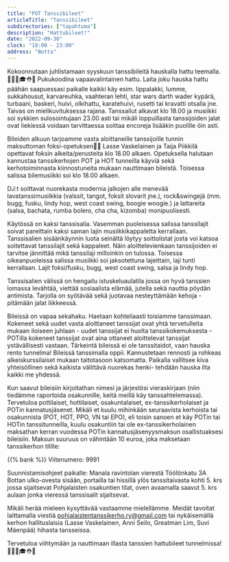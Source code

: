 ```yaml
---
title: "POT Tanssibileet"
articleTitle: "Tanssibileet"
subdirectories: ["tapahtuma"]
description: "Hattubileet!"
date: "2022-09-30"
clock: "18:00 - 23:00"
address: "Botta"
---
```


Kokoonnutaan juhlistamaan syyskuun tanssibileitä hauskalla hattu teemalla.🎩🧢👒🎓⛑👑 Pukukoodina vapaavalintainen hattu. Laita joku hauska hattu päähän saapuessasi paikalle kaikki käy esim. lippalakki, lumme, sukkahousut, karvareuhka, vaahteran lehti, star wars darth wader kypärä, turbaani, baskeri, huivi, olkihattu, karatehuivi, rusetti tai kravatti otsalla jne. Taivas on mielikuvituksessa rajana. Tanssailut alkavat klo 18.00 ja musiikki soi sykkien sulosointujaan 23.00 asti tai mikäli loppuillasta tanssijoiden jalat ovat liekiessä voidaan tarvittaessa soittaa encoreja lisääkin puolille öin asti.

Bileiden alkuun tarjoamme vasta aloittaneille tanssijoille tunnin maksuttoman foksi-opetuksen💃🕺 Lasse Vaskelainen ja Taija Piikkilä opettavat foksin alkeita/perusteita klo 18.00 alkaen. Opetuksella halutaan kannustaa tanssikerhojen POT ja HOT tunneilla käyviä sekä kerhotoiminnasta kiinnostuneita mukaan nauttimaan bileistä. Toisessa salissa bilemusiikki soi klo 18.00 alkaen.

DJ:t soittavat nuorekasta modernia jalkojen alle menevää lavatanssimusiikkia (valssit, tangot, foksit slovarit jne.), rock&swingejä (mm. bugg, fusku, lindy hop, west coast swing, boogie woogie.) ja lattareita (salsa, bachata, rumba bolero, cha cha, kizomba) monipuolisesti.

Käytössä on kaksi tanssisalia. Vasemman puoleisessa salissa tanssilajit soivat pareittain kaksi saman lajin musiikkikappaletta kerrallaan. Tanssisalien sisäänkäynnin luota seinältä löytyy soittolistat josta voi katsoa soitettavat tanssilajit sekä kappaleet. Näin aloittelevienkaan tanssijoiden ei tarvitse jännittää mikä tanssilaji milloinkin on tulossa. Toisessa oikeanpuoleissa salissa musiikki soi jaksotettuna lajeittain, laji tunti kerrallaan. Lajit foksi/fusku, bugg, west coast swing, salsa ja lindy hop.

Tanssisalien välissä on hengailu istuskeluaulatila jossa on hyvä tanssien lomassa levähtää, viettää sosiaalista elämää, jutella sekä nauttia pöydän antimista. Tarjolla on syötävää sekä juotavaa nesteyttämään kehoja - pitämään jalat liikkeessä.

Bileissä on vapaa sekahaku. Haetaan kohteliaasti toisiamme tanssimaan. Kokeneet sekä uudet vasta aloittaneet tanssijat ovat yhtä tervetulleita mukaan iloiseen juhlaan - uudet tanssijat ei huolta tanssikokemuksesta - POTilla kokeneet tanssijat ovat aina ottaneet aloittelevat tanssijat ystävällisesti vastaan. Tärkeintä bileissä ei ole tanssitaidot, vaan hauska rento tunnelma! Bileissä tanssimalla oppii. Kannustetaan rennosti ja rohkeas alkeiskurssilaiset mukaan taitotasoon katsomatta. Paikalla vallitsee kiva yhteisöllinen sekä kaikista välittävä nuorekas henki- tehdään hauska ilta kaikki me yhdessä.

Kun saavut bileisiin kirjoitathan nimesi ja järjestösi vieraskirjaan (niin tiedämme raportoida osakunnille, keitä meillä käy tanssahtelemassa). Tervetuloa pottilaiset, hottilaiset, osakuntalaiset, ex-tanssikerholaiset ja POTin kannatusjäsenet. Mikäli et kuulu mihinkään seuraavista kerhoista tai osakunnista (POT, HOT, PPO, VN tai EPO), eli toisin sanoen et käy POTin tai HOTin tanssitunneilla, kuulu osakuntiin tai ole ex-tanssikerholainen maksathan kerran vuodessa POTin kannatusjäsenyysmaksun osallistuaksesi bileisiin. Maksun suuruus on vähintään 10 euroa, joka maksetaan tanssikerhon tilille:

{{% bank %}}
Viitenumero: 9991

Suunnistamisohjeet paikalle: Manala ravintolan vierestä Töölönkatu 3A Bottan ulko-ovesta sisään, portailla tai hissillä ylös tanssitaivasta kohti 5. krs jossa sijaitsevat Pohjalaisten osakuntien tilat, oven avaamalla saavut 5. krs aulaan jonka vieressä tanssisalit sijaitsevat.

Mikäli herää mieleen kysyttävää vastaamme mielellämme. Meidät tavoitat laittamalla viestiä pohjalaistentanssikerho.ry@gmail.com tai nykäisemällä kerhon hallituslaisia (Lasse Vaskelainen, Anni Seilo, Greatman Lim, Suvi Mäenpää) hihasta tansseissa.

Tervetuloa viihtymään ja nauttimaan illasta tanssien hattubileet tunnelmissa!🎩🧢👒🎓⛑👑
